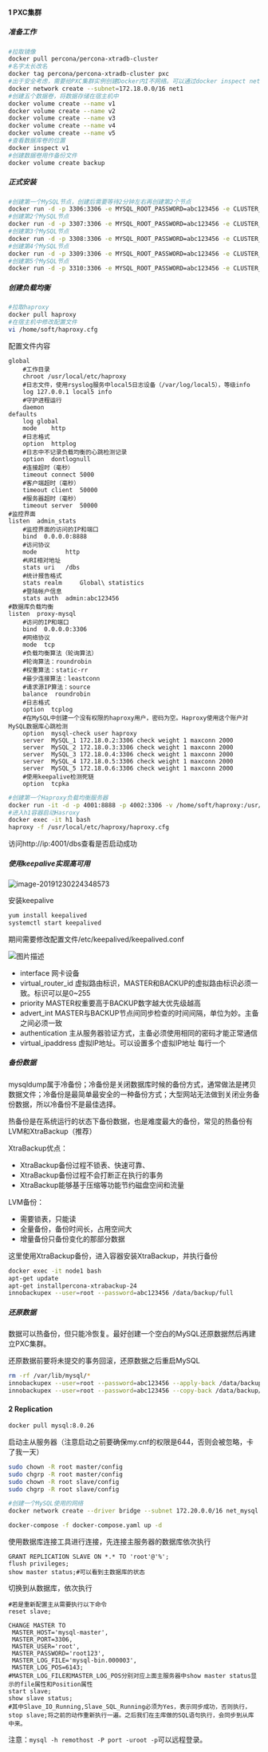 #### 1 PXC集群

##### 准备工作

```bash
#拉取镜像
docker pull percona/percona-xtradb-cluster
#名字太长改名
docker tag percona/percona-xtradb-cluster pxc
#出于安全考虑，需要给PXC集群实例创建Docker内I不网络。可以通过docker inspect net1查看网络，和docker network rm net1删除网络
docker network create --subnet=172.18.0.0/16 net1
#创建五个数据卷，将数据存储在宿主机中
docker volume create --name v1
docker volume create --name v2
docker volume create --name v3
docker volume create --name v4
docker volume create --name v5
#查看数据库卷的位置
docker inspect v1
#创建数据卷用作备份文件
docker volume create backup
```

##### 正式安装

```bash
#创建第一个MySQL节点，创建后需要等待2分钟左右再创建第2个节点
docker run -d -p 3306:3306 -e MYSQL_ROOT_PASSWORD=abc123456 -e CLUSTER_NAME=PXC -e XTRABACKUP_PASSWORD=abc123456 -v v1:/var/lib/mysql -v backup:/data --privileged --name=node1 --net=net1 --ip 172.18.0.2 pxc
#创建第2个MySQL节点
docker run -d -p 3307:3306 -e MYSQL_ROOT_PASSWORD=abc123456 -e CLUSTER_NAME=PXC -e XTRABACKUP_PASSWORD=abc123456 -e CLUSTER_JOIN=node1 -v v2:/var/lib/mysql -v backup:/data --privileged --name=node2 --net=net1 --ip 172.18.0.3 pxc
#创建第3个MySQL节点
docker run -d -p 3308:3306 -e MYSQL_ROOT_PASSWORD=abc123456 -e CLUSTER_NAME=PXC -e XTRABACKUP_PASSWORD=abc123456 -e CLUSTER_JOIN=node1 -v v3:/var/lib/mysql --privileged --name=node3 --net=net1 --ip 172.18.0.4 pxc
#创建第4个MySQL节点
docker run -d -p 3309:3306 -e MYSQL_ROOT_PASSWORD=abc123456 -e CLUSTER_NAME=PXC -e XTRABACKUP_PASSWORD=abc123456 -e CLUSTER_JOIN=node1 -v v4:/var/lib/mysql --privileged --name=node4 --net=net1 --ip 172.18.0.5 pxc
#创建第5个MySQL节点
docker run -d -p 3310:3306 -e MYSQL_ROOT_PASSWORD=abc123456 -e CLUSTER_NAME=PXC -e XTRABACKUP_PASSWORD=abc123456 -e CLUSTER_JOIN=node1 -v v5:/var/lib/mysql -v backup:/data --privileged --name=node5 --net=net1 --ip 172.18.0.6 pxc
```

##### 创建负载均衡

```bash
#拉取haproxy
docker pull haproxy
#在宿主机中修改配置文件
vi /home/soft/haproxy.cfg
```

配置文件内容

```
global
    #工作目录
    chroot /usr/local/etc/haproxy
    #日志文件，使用rsyslog服务中local5日志设备（/var/log/local5），等级info
    log 127.0.0.1 local5 info
    #守护进程运行
    daemon
defaults
    log global
    mode    http
    #日志格式
    option  httplog
    #日志中不记录负载均衡的心跳检测记录
    option  dontlognull
    #连接超时（毫秒）
    timeout connect 5000
    #客户端超时（毫秒）
    timeout client  50000
    #服务器超时（毫秒）
    timeout server  50000
#监控界面   
listen  admin_stats
    #监控界面的访问的IP和端口
    bind  0.0.0.0:8888
    #访问协议
    mode        http
    #URI相对地址
    stats uri   /dbs
    #统计报告格式
    stats realm     Global\ statistics
    #登陆帐户信息
    stats auth  admin:abc123456
#数据库负载均衡
listen  proxy-mysql
    #访问的IP和端口
    bind  0.0.0.0:3306  
    #网络协议
    mode  tcp
    #负载均衡算法（轮询算法）
    #轮询算法：roundrobin
    #权重算法：static-rr
    #最少连接算法：leastconn
    #请求源IP算法：source 
    balance  roundrobin
    #日志格式
    option  tcplog
    #在MySQL中创建一个没有权限的haproxy用户，密码为空。Haproxy使用这个账户对MySQL数据库心跳检测
    option  mysql-check user haproxy
    server  MySQL_1 172.18.0.2:3306 check weight 1 maxconn 2000  
    server  MySQL_2 172.18.0.3:3306 check weight 1 maxconn 2000  
    server  MySQL_3 172.18.0.4:3306 check weight 1 maxconn 2000 
    server  MySQL_4 172.18.0.5:3306 check weight 1 maxconn 2000
    server  MySQL_5 172.18.0.6:3306 check weight 1 maxconn 2000
    #使用keepalive检测死链
    option  tcpka  
```

```bash
#创建第一个Haproxy负载均衡服务器
docker run -it -d -p 4001:8888 -p 4002:3306 -v /home/soft/haproxy:/usr/local/etc/haproxy --name h1 --privileged --net=net1 --ip 172.18.0.7 haproxy
#进入h1容器启动Hasroxy
docker exec -it h1 bash
haproxy -f /usr/local/etc/haproxy/haproxy.cfg
```

访问http://ip:4001/dbs查看是否启动成功

##### 使用keepalive实现高可用

![image-20191230224348573](F:/MyGitHub/ChinaGitHub/gitee/MyNote/技术/docker/picture/image-20191230224348573.png)

安装keepalive

```bash
yum install keepalived
systemctl start keepalived
```

期间需要修改配置文件/etc/keepalived/keepalived.conf

![图片描述](F:/MyGitHub/ChinaGitHub/gitee/MyNote/技术/docker/picture/5baf4b9000011b0807820397.png)

- interface 网卡设备
- virtual_router_id 虚拟路由标识，MASTER和BACKUP的虚拟路由标识必须一致。标识可以是0~255
- priority MASTER权重要高于BACKUP数字越大优先级越高
- advert_int  MASTER与BACKUP节点间同步检查的时间间隔，单位为妙。主备之间必须一致
- authentication 主从服务器验证方式，主备必须使用相同的密码才能正常通信
- virtual_ipaddress 虚拟IP地址。可以设置多个虚拟IP地址 每行一个

##### 备份数据

mysqldump属于冷备份；冷备份是关闭数据库时候的备份方式，通常做法是拷贝数据文件；冷备份是最简单最安全的一种备份方式；大型网站无法做到关闭业务备份数据，所以冷备份不是最佳选择。

热备份是在系统运行的状态下备份数据，也是难度最大的备份，常见的热备份有LVM和XtraBackup（推荐）

XtraBackup优点：

- XtraBackup备份过程不锁表、快速可靠、
- XtraBackup备份过程不会打断正在执行的事务
- XtraBackup能够基于压缩等功能节约磁盘空间和流量

LVM备份：

- 需要锁表，只能读
- 全量备份，备份时间长，占用空间大
- 增量备份只备份变化的那部分数据

这里使用XtraBackup备份，进入容器安装XtraBackup，并执行备份

```bash
docker exec -it node1 bash
apt-get update
apt-get installpercona-xtrabackup-24
innobackupex --user=root --password=abc123456 /data/backup/full
```

##### 还原数据

数据可以热备份，但只能冷恢复。最好创建一个空白的MySQL还原数据然后再建立PXC集群。

还原数据前要将未提交的事务回滚，还原数据之后重启MySQL

```bash
rm -rf /var/lib/mysql/*
innobackupex --user=root --password=abc123456 --apply-back /data/backup/full/2018/04-15105-09-07/ 回滚
innobackupex --user=root --password=abc123456 --copy-back /data/backup/full/2018/04-15105-09-07/ 还原
```

#### 2 Replication

```bash
docker pull mysql:8.0.26
```

启动主从服务器（注意启动之前要确保my.cnf的权限是644，否则会被忽略，卡了我一天）

```bash
sudo chown -R root master/config
sudo chgrp -R root master/config
sudo chown -R root slave/config
sudo chgrp -R root slave/config

#创建一个MySQL使用的网络
docker network create --driver bridge --subnet 172.20.0.0/16 net_mysql

docker-compose -f docker-compose.yaml up -d
```

使用数据库连接工具进行连接，先连接主服务器的数据库依次执行

```MySQL 
GRANT REPLICATION SLAVE ON *.* TO 'root'@'%';
flush privileges;
show master status;#可以看到主数据库的状态
```

切换到从数据库，依次执行

```mysql
#若是重新配置主从需要执行以下命令
reset slave;

CHANGE MASTER TO
 MASTER_HOST='mysql-master',
 MASTER_PORT=3306,
 MASTER_USER='root',
 MASTER_PASSWORD='root123',
 MASTER_LOG_FILE='mysql-bin.000003',
 MASTER_LOG_POS=6143;
#MASTER_LOG_FILE和MASTER_LOG_POS分别对应上面主服务器中show master status显示的file属性和Position属性
start slave;
show slave status;
#其中Slave_IO_Running,Slave_SQL_Running必须为Yes，表示同步成功，否则执行，stop slave;将之前的动作重新执行一遍。之后我们在主库做的SQL语句执行，会同步到从库中来。
```

注意：`mysql -h remothost -P port -uroot -p`可以远程登录。